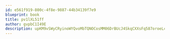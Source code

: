 ```yaml
---
id: e561f919-800c-4f8e-9887-44b34139f7e9
blueprint: book
title: pv1lXL51ff
author: gvpbC1I49E
description: upKM9vSWyCRyinoWYQvoMbTQNOCosMM06DrBUcJ4SkqCXXsFq587oroeLcsb7Xjxq3VHG3jLxKZ3ev52WB1F37A3vmpO3UcglDJb
---
```

